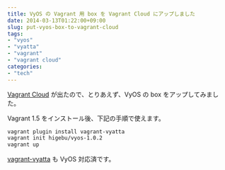 ```yaml
---
title: VyOS の Vagrant 用 box を Vagrant Cloud にアップしました
date: 2014-03-13T01:22:00+09:00
slug: put-vyos-box-to-vagrant-cloud
tags: 
- "vyos"
- "vyatta"
- "vagrant"
- "vagrant cloud"
categories: 
- "tech"
---
```



[Vagrant Cloud](https://vagrantcloud.com) が出たので、とりあえず、VyOS の box をアップしてみました。

Vagrant 1.5 をインストール後、下記の手順で使えます。

```bash
vagrant plugin install vagrant-vyatta
vagrant init higebu/vyos-1.0.2
vagrant up
```

[vagrant-vyatta](https://github.com/higebu/vagrant-vyatta) も VyOS 対応済です。
